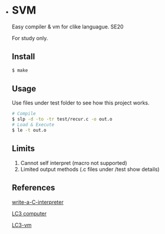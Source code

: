 - # SVM

  Easy compiler & vm for clike languague. SE20

  For study only.

  ## Install

  ```sh
  $ make
  ```

  ## Usage

  Use files under test folder to see how this project works.

  ```sh
  # Compile
  $ slp -d -to -tr test/recur.c -o out.o
  # Load & Execute
  $ le -t out.o
  ```

  ## Limits

  1. Cannot self interpret (macro not supported)
  2. Limited output methods (.c files under /test show details)

  

  ## References

  [write-a-C-interpreter](https://github.com/lotabout/write-a-C-interpreter)

  [LC3 computer](https://en.wikipedia.org/wiki/Little_Computer_3)

  [LC3-vm](https://github.com/justinmeiners/lc3-vm)

  

  
